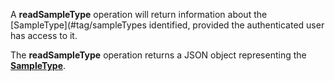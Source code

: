A **readSampleType** operation will return information about the [SampleType](#tag/sampleTypes identified, provided the authenticated user has access to it.

The **readSampleType** operation returns a JSON object representing the [**SampleType**](#tag/sampleTypes).
